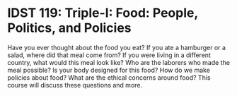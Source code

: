 # IDST 119: Triple-I: Food: People, Politics, and Policies

Have you ever thought about the food you eat? If you ate a hamburger or a salad, where did that meal come from? If you were living in a different country, what would this meal look like? Who are the laborers who made the meal possible? Is your body designed for this food? How do we make policies about food? What are the ethical concerns around food? This course will discuss these questions and more.